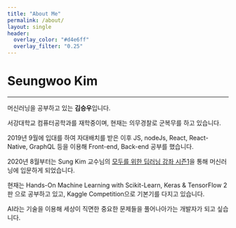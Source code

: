 ```yaml
---
title: "About Me"
permalink: /about/
layout: single
header:
  overlay_color: "#d4e6ff"
  overlay_filter: "0.25"
---
```


# Seungwoo Kim
---
머신러닝을 공부하고 있는 **김승우**입니다.

서강대학교 컴퓨터공학과를 재학중이며, 현재는 의무경찰로 군복무를 하고 있습니다.

2019년 9월에 입대를 하여 자대배치를 받은 이후 JS, nodeJs, React, React-Native, GraphQL 등을 이용해 Front-end, Back-end 공부를 했습니다.

2020년 8월부터는 Sung Kim 교수님의 [모두를 위한 딥러닝 강좌 시즌1](https://www.youtube.com/playlist?list=PLlMkM4tgfjnLSOjrEJN31gZATbcj_MpUm)을 통해 머신러닝에 입문하게 되었습니다.

현재는 Hands-On Machine Learning with Scikit-Learn, Keras & TensorFlow 2판 으로 공부하고 있고, Kaggle Competition으로 기본기를 다지고 있습니다.

AI라는 기술을 이용해 세상이 직면한 중요한 문제들을 풀어나아가는 개발자가 되고 싶습니다.